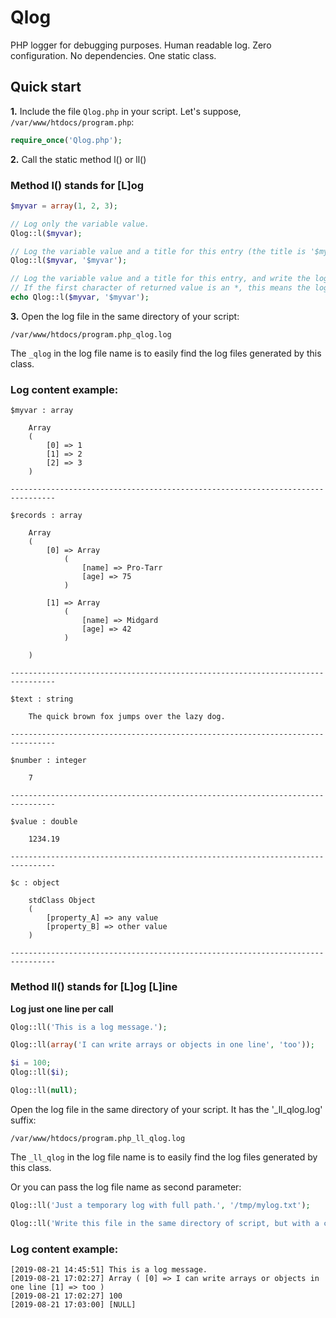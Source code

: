 # Qlog
PHP logger for debugging purposes. Human readable log. Zero configuration. No dependencies. One static class.

## Quick start

**1.** Include the file ```Qlog.php``` in your script. Let's suppose, ```/var/www/htdocs/program.php```:

```php
require_once('Qlog.php');
```

**2.** Call the static method l() or ll()

### Method l() stands for [L]og

```php
$myvar = array(1, 2, 3);

// Log only the variable value.
Qlog::l($myvar);

// Log the variable value and a title for this entry (the title is '$myvar').
Qlog::l($myvar, '$myvar');

// Log the variable value and a title for this entry, and write the logged data to standard output too.
// If the first character of returned value is an *, this means the log file could not be saved.
echo Qlog::l($myvar, '$myvar');
```

**3.** Open the log file in the same directory of your script:

```/var/www/htdocs/program.php_qlog.log```

The ```_qlog``` in the log file name is to easily find the log files generated by this class.

### Log content example:

```
$myvar : array

    Array
    (
        [0] => 1
        [1] => 2
        [2] => 3
    )

--------------------------------------------------------------------------------

$records : array

    Array
    (
        [0] => Array
            (
                [name] => Pro-Tarr
                [age] => 75
            )

        [1] => Array
            (
                [name] => Midgard
                [age] => 42
            )

    )

--------------------------------------------------------------------------------

$text : string

    The quick brown fox jumps over the lazy dog.

--------------------------------------------------------------------------------

$number : integer

    7

--------------------------------------------------------------------------------

$value : double

    1234.19

--------------------------------------------------------------------------------

$c : object

    stdClass Object
    (
        [property_A] => any value
        [property_B] => other value
    )

--------------------------------------------------------------------------------
```

### Method ll() stands for [L]og [L]ine

**Log just one line per call**

```php
Qlog::ll('This is a log message.');

Qlog::ll(array('I can write arrays or objects in one line', 'too'));

$i = 100;
Qlog::ll($i);

Qlog::ll(null);
```

Open the log file in the same directory of your script. It has the '_ll_qlog.log' suffix:

```/var/www/htdocs/program.php_ll_qlog.log```

The ```_ll_qlog``` in the log file name is to easily find the log files generated by this class.

Or you can pass the log file name as second parameter:

```php
Qlog::ll('Just a temporary log with full path.', '/tmp/mylog.txt');

Qlog::ll('Write this file in the same directory of script, but with a custom name.', 'mylog.txt');
```

### Log content example:

```
[2019-08-21 14:45:51] This is a log message.
[2019-08-21 17:02:27] Array ( [0] => I can write arrays or objects in one line [1] => too )
[2019-08-21 17:02:27] 100
[2019-08-21 17:03:00] [NULL]
```
